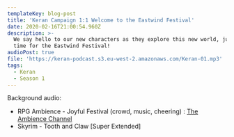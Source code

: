 ```yaml
---
templateKey: blog-post
title: 'Keran Campaign 1:1 Welcome to the Eastwind Festival'
date: 2020-02-16T21:00:54.960Z
description: >-
  We say hello to our new characters as they explore this new world, just in
  time for the Eastwind Festival!
audioPost: true
file: 'https://keran-podcast.s3.eu-west-2.amazonaws.com/Keran-01.mp3'
tags:
  - Keran
  - Season 1
---
```

Background audio:

* RPG Ambience - Joyful Festival (crowd, music, cheering) : [The Ambience Channel](https://www.youtube.com/channel/UCTNNCo2ed-rpuCuSLB7qYfw)
* Skyrim - Tooth and Claw [Super Extended]
